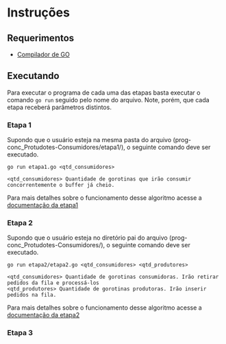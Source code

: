 # Instruções

## Requerimentos 

* [Compilador de GO](https://golang.org/doc/install)

## Executando

Para executar o programa de cada uma das etapas basta executar o comando `go run` seguido pelo nome do arquivo. Note, porém, que cada etapa receberá parâmetros distintos.

### Etapa 1

Supondo que o usuário esteja na mesma pasta do arquivo (prog-conc_Protudotes-Consumidores/etapa1/), o seguinte comando deve ser executado.

```
go run etapa1.go <qtd_consumidores>

<qtd_consumidores> Quantidade de gorotinas que irão consumir concorrentemente o buffer já cheio.
```

Para mais detalhes sobre o funcionamento desse algoritmo acesse a [documentação da etapa1](21-etapa1.md)

### Etapa 2

Supondo que o usuário esteja no diretório pai do arquivo (prog-conc_Protudotes-Consumidores/), o seguinte comando deve ser executado.

```
go run etapa2/etapa2.go <qtd_consumidores> <qtd_produtores>

<qtd_consumidores> Quantidade de gorotinas consumidoras. Irão retirar pedidos da fila e processá-los
<qtd_produtores> Quantidade de gorotinas produtoras. Irão inserir pedidos na fila.
```

Para mais detalhes sobre o funcionamento desse algoritmo acesse a [documentação da etapa2](22-etapa2.md)

### Etapa 3